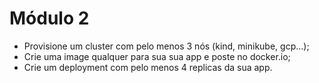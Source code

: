  # Módulo 2

- Provisione um cluster com pelo menos 3 nós (kind, minikube, gcp...);
- Crie uma image qualquer para sua sua app e poste no docker.io;
- Crie um deployment com pelo menos 4 replicas da sua app.
